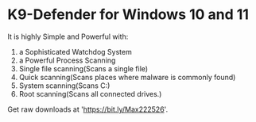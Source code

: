 # K9-Defender for Windows 10 and 11

It is highly Simple and Powerful with:
1. a Sophisticated Watchdog System
2. a Powerful Process Scanning
3. Single file scanning(Scans a single file)
4. Quick scanning(Scans places where malware is commonly found)
5. System scanning(Scans C:)
6. Root scanning(Scans all connected drives.)

Get raw downloads at 'https://bit.ly/Max222526'.
